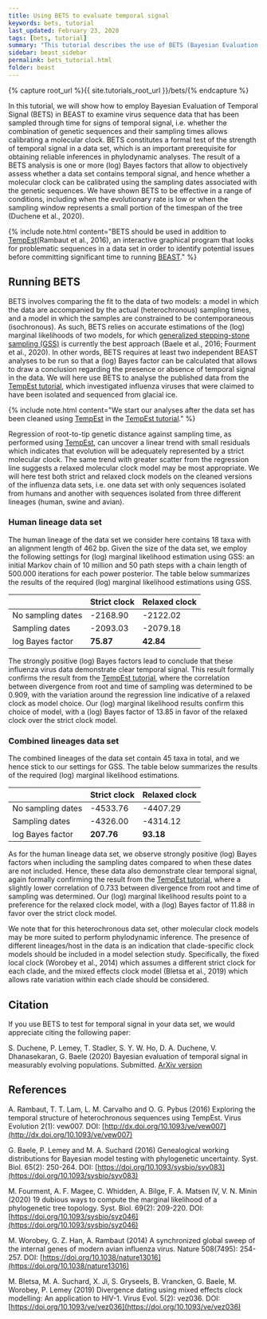 ```yaml
---
title: Using BETS to evaluate temporal signal
keywords: bets, tutorial
last_updated: February 23, 2020
tags: [bets, tutorial]
summary: "This tutorial describes the use of BETS (Bayesian Evaluation of Temporal Signal) to examine the temporal signal of a data set."
sidebar: beast_sidebar
permalink: bets_tutorial.html
folder: beast
---
```


{% capture root_url %}{{ site.tutorials_root_url }}/bets/{% endcapture %}

In this tutorial, we will show how to employ Bayesian Evaluation of Temporal Signal (BETS) in BEAST to examine virus sequence data that has been sampled through time for signs of temporal signal, i.e. whether the combination of genetic sequences and their sampling times allows calibrating a molecular clock.
BETS constitutes a formal test of the strength of temporal signal in a data set, which is an important prerequisite for obtaining reliable inferences in phylodynamic analyses. 
The result of a BETS analysis is one or more (log) Bayes factors that allow to objectively assess whether a data set contains temporal signal, and hence whether a molecular clock can be calibrated using the sampling dates associated with the genetic sequences.
We have shown BETS to be effective in a range of conditions, including when the evolutionary rate is low or when the sampling window represents a small portion of the timespan of the tree (Duchene et al., 2020).

{% include note.html content="BETS should be used in addition to [TempEst](tempest)(Rambaut et al., 2016), an interactive graphical program that looks for problematic sequences in a data set in order to identify potential issues before committing significant time to running [BEAST](beast)." %}


## Running BETS

BETS involves comparing the fit to the data of two models: a model in which the data are accompanied by the actual (heterochronous) sampling times, and a model in which the samples are constrained to be contemporaneous (isochronous). 
As such, BETS relies on accurate estimations of the (log) marginal likelihoods of two models, for which [generalized stepping-stone sampling (GSS)](model_selection_2) is currently the best approach (Baele et al., 2016; Fourment et al., 2020).
In other words, BETS requires at least two independent BEAST analyses to be run so that a (log) Bayes factor can be calculated that allows to draw a conclusion regarding the presence or absence of temporal signal in the data.
We will here use BETS to analyse the published data from the [TempEst tutorial](tempest_tutorial), which investigated influenza viruses that were claimed to have been isolated and sequenced from glacial ice.

{% include note.html content="We start our analyses after the data set has been cleaned using [TempEst](tempest) in the [TempEst tutorial](tempest_tutorial)." %}

Regression of root-to-tip genetic distance against sampling time, as performed using [TempEst](tempest), can uncover a linear trend with small residuals which indicates that evolution will be adequately represented by a strict molecular clock.
The same trend with greater scatter from the regression line suggests a relaxed molecular clock model may be most appropriate.
We will here test both strict and relaxed clock models on the cleaned versions of the influenza data sets, i.e. one data set with only sequences isolated from humans and another with sequences isolated from three different lineages (human, swine and avian).


### Human lineage data set

The human lineage of the data set we consider here contains 18 taxa with an alignment length of 462 bp.
Given the size of the data set, we employ the following settings for (log) marginal likelihood estimation using GSS: an initial Markov chain of 10 million and 50 path steps with a chain length of 500.000 iterations for each power posterior.
The table below summarizes the results of the required (log) marginal likelihood estimations using GSS.

|    | Strict clock      | Relaxed clock      | 
|------------- | ------------- | ----- | 
| No sampling dates      | -2168.90 | -2122.02  | 
| Sampling dates      | -2093.03      |   -2079.18 |  
| log Bayes factor |  **75.87**  | **42.84**  |

<!-- 
SC: -2168.897286312406
SC+dates: -2093.0307790632105
RC: -2122.0200374515734
RC+dates: -2079.1823104950386
-->

The strongly positive (log) Bayes factors lead to conclude that these influenza virus data demonstrate clear temporal signal.
This result formally confirms the result from the [TempEst tutorial](tempest_tutorial), where the correlation between divergence from root and time of sampling was determined to be 0.909, with the variation around the regression line indicative of a relaxed clock as model choice.
Our (log) marginal likelihood results confirm this choice of model, with a (log) Bayes factor of 13.85 in favor of the relaxed clock over the strict clock model.


### Combined lineages data set

The combined lineages of the data set contain 45 taxa in total, and we hence stick to our settings for GSS.
The table below summarizes the results of the required (log) marginal likelihood estimations.

|        | Strict clock          | Relaxed clock         |
|------------- | ------------- | ----- |
| No sampling dates      | -4533.76 | -4407.29  |
| Sampling dates      | -4326.00      |   -4314.12 |
| log Bayes factor |  **207.76**  | **93.18**  |

<!-- 
SC: -4533.759115249582
SC+dates: -4325.999130699008
RC: -4407.293080081871
RC+dates: -4314.117226777445
FLC+dates: -4326.339229475603
-->

As for the human lineage data set, we observe strongly positive (log) Bayes factors when including the sampling dates compared to when these dates are not included.
Hence, these data also demonstrate clear temporal signal, again formally confirming the result from the [TempEst tutorial](tempest_tutorial), where a slightly lower correlation of 0.733 between divergence from root and time of sampling was determined.
Our (log) marginal likelihood results point to a preference for the relaxed clock model, with a (log) Bayes factor of 11.88 in favor over the strict clock model.

We note that for this heterochronous data set, other molecular clock models may be more suited to perform phylodynamic inference.
The presence of different lineages/host in the data is an indication that clade-specific clock models should be included in a model selection study.
Specifically, the fixed local clock (Worobey et al., 2014) which assumes a different strict clock for each clade, and the mixed effects clock model (Bletsa et al., 2019) which allows rate variation within each clade should be considered.



## Citation

If you use BETS to test for temporal signal in your data set, we would appreciate citing the following paper:

S. Duchene, P. Lemey, T. Stadler, S. Y. W. Ho, D. A. Duchene, V. Dhanasekaran, G. Baele (2020) Bayesian evaluation of temporal signal in measurably evolving populations. Submitted. [ArXiv version](https://arxiv.org/abs/2002.00245)


## References

A. Rambaut, T. T. Lam, L. M. Carvalho and O. G. Pybus (2016) Exploring the temporal structure of heterochronous sequences using TempEst. Virus Evolution 2(1): vew007. DOI: [http://dx.doi.org/10.1093/ve/vew007](http://dx.doi.org/10.1093/ve/vew007)

G. Baele, P. Lemey and M. A. Suchard (2016) Genealogical working distributions for Bayesian model testing with phylogenetic uncertainty. Syst. Biol. 65(2): 250-264. DOI: [https://doi.org/10.1093/sysbio/syv083](https://doi.org/10.1093/sysbio/syv083)

M. Fourment, A. F. Magee, C. Whidden, A. Bilge, F. A. Matsen IV, V. N. Minin (2020) 19 dubious ways to compute the marginal likelihood of a phylogenetic tree topology. Syst. Biol. 69(2): 209-220. DOI: [https://doi.org/10.1093/sysbio/syz046](https://doi.org/10.1093/sysbio/syz046)

M. Worobey, G. Z. Han, A. Rambaut (2014) A synchronized global sweep of the internal genes of modern avian influenza virus. Nature 508(7495): 254-257. DOI: [https://doi.org/10.1038/nature13016](https://doi.org/10.1038/nature13016)

M. Bletsa, M. A. Suchard, X. Ji, S. Gryseels, B. Vrancken, G. Baele, M. Worobey, P. Lemey (2019) Divergence dating using mixed effects clock modelling: An application to HIV-1. Virus Evol. 5(2): vez036. DOI: [https://doi.org/10.1093/ve/vez036](https://doi.org/10.1093/ve/vez036)
